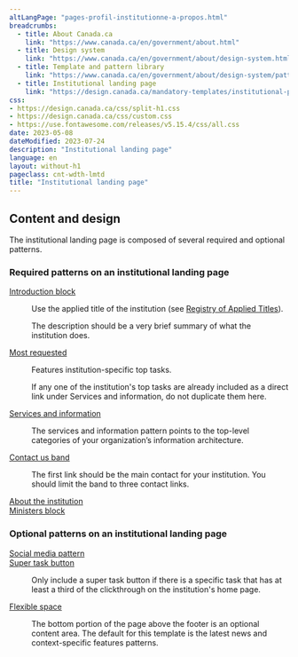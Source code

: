 ```yaml
---
altLangPage: "pages-profil-institutionne-a-propos.html"
breadcrumbs:
  - title: About Canada.ca
    link: "https://www.canada.ca/en/government/about.html"
  - title: Design system
    link: "https://www.canada.ca/en/government/about/design-system.html"
  - title: Template and pattern library
    link: "https://www.canada.ca/en/government/about/design-system/pattern-library.html"
  - title: Institutional landing page
    link: "https://design.canada.ca/mandatory-templates/institutional-profile-pages.html"    
css:
- https://design.canada.ca/css/split-h1.css
- https://design.canada.ca/css/custom.css
- https://use.fontawesome.com/releases/v5.15.4/css/all.css
date: 2023-05-08
dateModified: 2023-07-24
description: "Institutional landing page"
language: en
layout: without-h1
pageclass: cnt-wdth-lmtd
title: "Institutional landing page"
---
```

<h2>Content and design</h2>
<p>The institutional landing page is composed of several required and optional patterns.
<h3>Required patterns on an institutional landing page</h3>
<dl class="dl-horizontal brdr-0 mrgn-tp-lg">
  <dt><a href="#">Introduction block</a></dt>
  <dd>
    <p>Use the applied title of the institution (see <a href="https://www.tbs-sct.gc.ca/hgw-cgf/oversight-surveillance/communications/fip-pcim/reg-eng.asp">Registry of Applied Titles</a>).</p>
    <p>The description should be a very brief summary of what the institution does.</p>
  </dd>
  <dt><a href="#">Most requested</a></dt>
  <dd>
    <p>Features institution-specific top tasks.</p>
    <p>If any one of the institution's top tasks are already included as a direct link under Services and information, do not duplicate them here.</p>
  </dd>
  <dt><a href="#">Services and information</a></dt>
  <dd>
    <p>The services and information pattern points to the top-level categories of your organization’s information architecture.</p>
  </dd>
  <dt><a href="#">Contact us band</a></dt>
  <dd>
    <p>The first link should be the main contact for your institution. You should limit the band to three contact links.</p>
  </dd>
  <dt><a href="#">About the institution</a></dt>
  <dd></dd>
  <dt><a href="#">Ministers block</a></dt>
  <dd></dd>
</dl>
<h3>Optional patterns on an institutional landing page</h3>
<dl class="dl-horizontal brdr-0 mrgn-tp-lg">
  <dt><a href="#">Social media pattern</a></dt>
  <dd></dd>
  <dt><a href="#">Super task button</a></dt>
  <dd>
    <p>Only include a super task button if there is a specific task that has at least a third of the clickthrough on the institution's home page.</p>
  </dd>
  <dt><a href="#">Flexible space</a></dt>
  <dd>
    <p>The bottom portion of the page above the footer is an optional content area. The default for this template is the latest news and context-specific features patterns.</p>
  </dd>
</dl>
